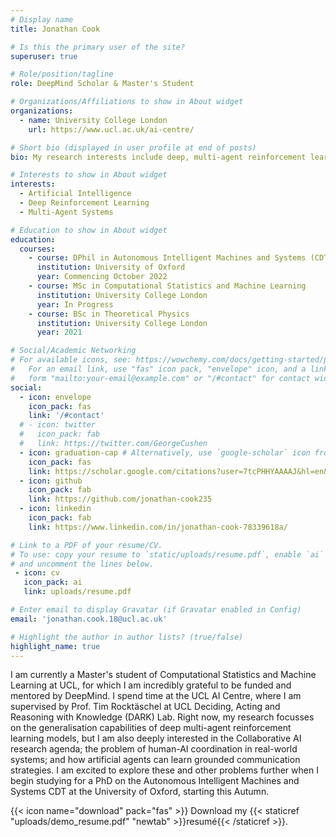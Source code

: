 ```yaml
---
# Display name
title: Jonathan Cook

# Is this the primary user of the site?
superuser: true

# Role/position/tagline
role: DeepMind Scholar & Master's Student 

# Organizations/Affiliations to show in About widget
organizations:
  - name: University College London
    url: https://www.ucl.ac.uk/ai-centre/

# Short bio (displayed in user profile at end of posts)
bio: My research interests include deep, multi-agent reinforcement learning; collaborative AI and human-AI coordination.

# Interests to show in About widget
interests:
  - Artificial Intelligence
  - Deep Reinforcement Learning
  - Multi-Agent Systems

# Education to show in About widget
education:
  courses:
    - course: DPhil in Autonomous Intelligent Machines and Systems (CDT)
      institution: University of Oxford
      year: Commencing October 2022
    - course: MSc in Computational Statistics and Machine Learning
      institution: University College London
      year: In Progress
    - course: BSc in Theoretical Physics
      institution: University College London
      year: 2021

# Social/Academic Networking
# For available icons, see: https://wowchemy.com/docs/getting-started/page-builder/#icons
#   For an email link, use "fas" icon pack, "envelope" icon, and a link in the
#   form "mailto:your-email@example.com" or "/#contact" for contact widget.
social:
  - icon: envelope
    icon_pack: fas
    link: '/#contact'
  # - icon: twitter
  #   icon_pack: fab
  #   link: https://twitter.com/GeorgeCushen
  - icon: graduation-cap # Alternatively, use `google-scholar` icon from `ai` icon pack
    icon_pack: fas
    link: https://scholar.google.com/citations?user=7tcPHHYAAAAJ&hl=en&authuser=2
  - icon: github
    icon_pack: fab
    link: https://github.com/jonathan-cook235
  - icon: linkedin
    icon_pack: fab
    link: https://www.linkedin.com/in/jonathan-cook-78339618a/

# Link to a PDF of your resume/CV.
# To use: copy your resume to `static/uploads/resume.pdf`, enable `ai` icons in `params.toml`,
# and uncomment the lines below.
 - icon: cv
   icon_pack: ai
   link: uploads/resume.pdf

# Enter email to display Gravatar (if Gravatar enabled in Config)
email: 'jonathan.cook.18@ucl.ac.uk'

# Highlight the author in author lists? (true/false)
highlight_name: true
---
```


I am currently a Master's student of Computational Statistics and Machine Learning at UCL, for which I am incredibly grateful to be funded and mentored by DeepMind. I spend time at the UCL AI Centre, where I am supervised by Prof. Tim Rocktäschel at UCL Deciding, Acting and Reasoning with Knowledge (DARK) Lab. Right now, my research focusses on the generalisation capabilities of deep multi-agent reinforcement learning models, but I am also deeply interested in the Collaborative AI research agenda; the problem of human-AI coordination in real-world systems; and how artificial agents can learn grounded communication strategies. I am excited to explore these and other problems further when I begin studying for a PhD on the Autonomous Intelligent Machines and Systems CDT at the University of Oxford, starting this Autumn.

{{< icon name="download" pack="fas" >}} Download my {{< staticref "uploads/demo_resume.pdf" "newtab" >}}resumé{{< /staticref >}}.
